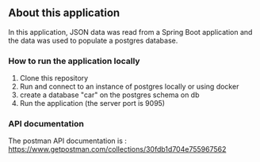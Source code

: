 ## About this application

In this application, JSON data was read from a Spring Boot application
and the data was used to populate a postgres database. 


### How to run the application locally
1. Clone this repository
2. Run and connect to an instance of postgres locally or using docker
3. create a database "car" on the postgres schema on db
4. Run the application (the server port is 9095)

### API documentation

The postman API documentation is : https://www.getpostman.com/collections/30fdb1d704e755967562
